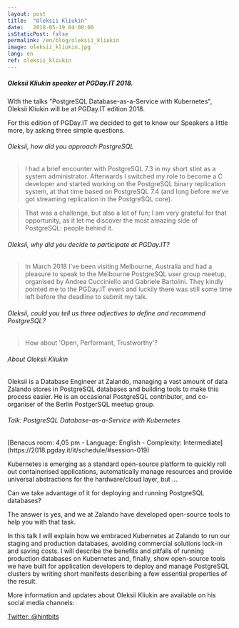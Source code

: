 ```yaml
---
layout: post
title:  "Oleksii Kliukin"
date:   2018-05-19 04:00:00
isStaticPost: false
permalink: /en/blog/oleksii_kliukin
image: oleksii_kliukin.jpg
lang: en
ref: oleksii_kliukin
---
```


<h5>Oleksii Kliukin speaker at PGDay.IT 2018.</h5>

With the talks "PostgreSQL Database-as-a-Service with Kubernetes", Oleksii Kliukin will be at PGDay.IT edition 2018.

For this edition of PGDay.IT we decided to get to know our Speakers a little more, by asking three simple questions.

<h6>Oleksii, how did you approach PostgreSQL</h6>

>I had a brief encounter with PostgreSQL 7.3 in my short stint as a system administrator. Afterwards I switched my role to become a C developer and started working on the PostgreSQL binary replication system, at that time based on PostgreSQL 7.4 (and long before we’ve got streaming replication in the PostgreSQL core).

>That was a challenge, but also a lot of fun; I am very grateful for that opportunity, as it let me discover the most amazing side of PostgreSQL: people behind it.

<h6>Oleksii, why did you decide to participate at PGDay.IT?</h6>

>In March 2018 I’ve been visiting Melbourne, Australia and had a pleasure to speak to the Melbourne PostgreSQL user group meetup, organised by Andrea Cucciniello and Gabriele Bartolini. They kindly pointed me to the PGDay.IT event and luckily there was still some time left before the deadline to submit my talk.

<h6>Oleksii, could you tell us three adjectives to define and recommend PostgreSQL?</h6>

>How about 'Open, Performant, Trustworthy'?

<h6>About Oleksii Kliukin</h6>

Oleksii is a Database Engineer at Zalando, managing a vast amount of data Zalando stores in PostgreSQL databases and building tools to make this process easier. He is an occasional PostgreSQL contributor, and co-organiser of the Berlin PostgerSQL meetup group.

<h6>Talk: PostgreSQL Database-as-a-Service with Kubernetes</h6>
[Benacus room: 4,05 pm - Language: English - Complexity: Intermediate](https://2018.pgday.it/it/schedule/#session-019)

Kubernetes is emerging as a standard open-source platform to quickly roll out containerised applications, automatically manage resources and provide universal abstractions for the hardware/cloud layer, but ...

Can we take advantage of it for deploying and running PostgreSQL databases?

The answer is yes, and we at Zalando have developed open-source tools to help you with that task.

In this talk I will explain how we embraced Kubernetes at Zalando to run our staging and production databases, avoiding commercial solutions lock-in and saving costs. I will describe the benefits and pitfalls of running production databases on Kubernetes and, finally, show open-source tools we have built for application developers to deploy and manage PostgreSQL clusters by writing short manifests describing a few essential properties of the result.

More information and updates about Oleksii Kliukin are available on his social media channels:

[Twitter: @hintbits](https://twitter.com/hintbits)
